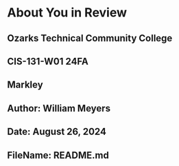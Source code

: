 # About You in Review
## Ozarks Technical Community College
## CIS-131-W01 24FA
## Markley
## Author: William Meyers
## Date:  August 26, 2024
## FileName:  README.md
